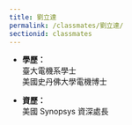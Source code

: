 ```yaml
---
title: 劉立達
permalink: /classmates/劉立達/
sectionid: classmates
---
```


- **學歷：**<br />
  臺大電機系學士<br />
  美國史丹佛大學電機博士

- **資歷：**<br />
  美國 Synopsys 資深處長


